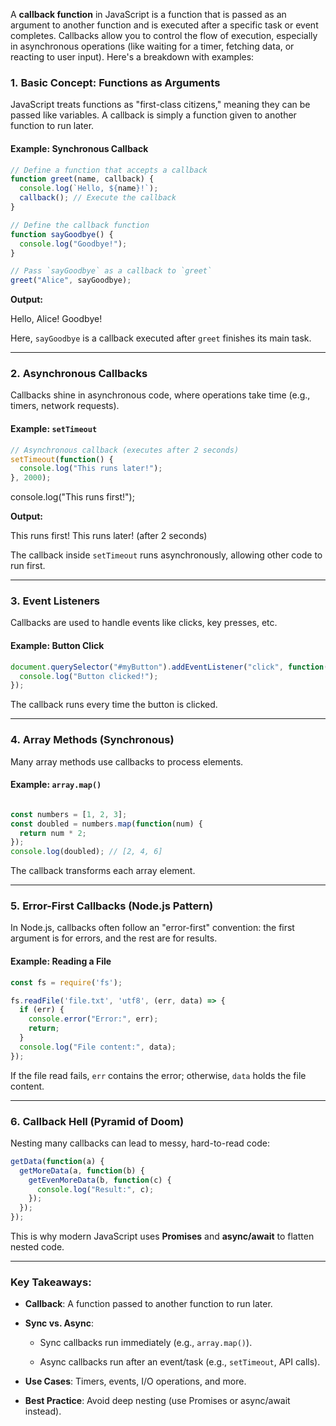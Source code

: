 A **callback function** in JavaScript is a function that is passed as an argument to another function and is executed after a specific task or event completes. Callbacks allow you to control the flow of execution, especially in asynchronous operations (like waiting for a timer, fetching data, or reacting to user input). Here's a breakdown with examples:

### 1. **Basic Concept: Functions as Arguments**

JavaScript treats functions as "first-class citizens," meaning they can be passed like variables. A callback is simply a function given to another function to run later.

#### Example: Synchronous Callback

```js
// Define a function that accepts a callback
function greet(name, callback) {
  console.log(`Hello, ${name}!`);
  callback(); // Execute the callback
}

// Define the callback function
function sayGoodbye() {
  console.log("Goodbye!");
}

// Pass `sayGoodbye` as a callback to `greet`
greet("Alice", sayGoodbye);
```

**Output:**

Hello, Alice!
Goodbye!

Here, `sayGoodbye` is a callback executed after `greet` finishes its main task.



---


### 2. **Asynchronous Callbacks**

Callbacks shine in asynchronous code, where operations take time (e.g., timers, network requests).

#### Example: `setTimeout`


```js
// Asynchronous callback (executes after 2 seconds)
setTimeout(function() {
  console.log("This runs later!");
}, 2000);
```

console.log("This runs first!");

**Output:**

This runs first!
This runs later! (after 2 seconds)

The callback inside `setTimeout` runs asynchronously, allowing other code to run first.


---
### 3. **Event Listeners**

Callbacks are used to handle events like clicks, key presses, etc.
#### Example: Button Click

```js
document.querySelector("#myButton").addEventListener("click", function() {
  console.log("Button clicked!");
});

```
The callback runs every time the button is clicked.


---

### 4. **Array Methods (Synchronous)**

Many array methods use callbacks to process elements.

#### Example: `array.map()`
```js

const numbers = [1, 2, 3];
const doubled = numbers.map(function(num) {
  return num * 2;
});
console.log(doubled); // [2, 4, 6]
```

The callback transforms each array element.


---

### 5. **Error-First Callbacks (Node.js Pattern)**

In Node.js, callbacks often follow an "error-first" convention: the first argument is for errors, and the rest are for results.
#### Example: Reading a File

```js
const fs = require('fs');

fs.readFile('file.txt', 'utf8', (err, data) => {
  if (err) {
    console.error("Error:", err);
    return;
  }
  console.log("File content:", data);
});
```

If the file read fails, `err` contains the error; otherwise, `data` holds the file content.

---

### 6. **Callback Hell (Pyramid of Doom)**

Nesting many callbacks can lead to messy, hard-to-read code:

```js
getData(function(a) {
  getMoreData(a, function(b) {
    getEvenMoreData(b, function(c) {
      console.log("Result:", c);
    });
  });
});
```

This is why modern JavaScript uses **Promises** and **async/await** to flatten nested code.


---
### Key Takeaways:

- **Callback**: A function passed to another function to run later.
    
- **Sync vs. Async**:
    
    - Sync callbacks run immediately (e.g., `array.map()`).
        
    - Async callbacks run after an event/task (e.g., `setTimeout`, API calls).
        
- **Use Cases**: Timers, events, I/O operations, and more.
    
- **Best Practice**: Avoid deep nesting (use Promises or async/await instead).